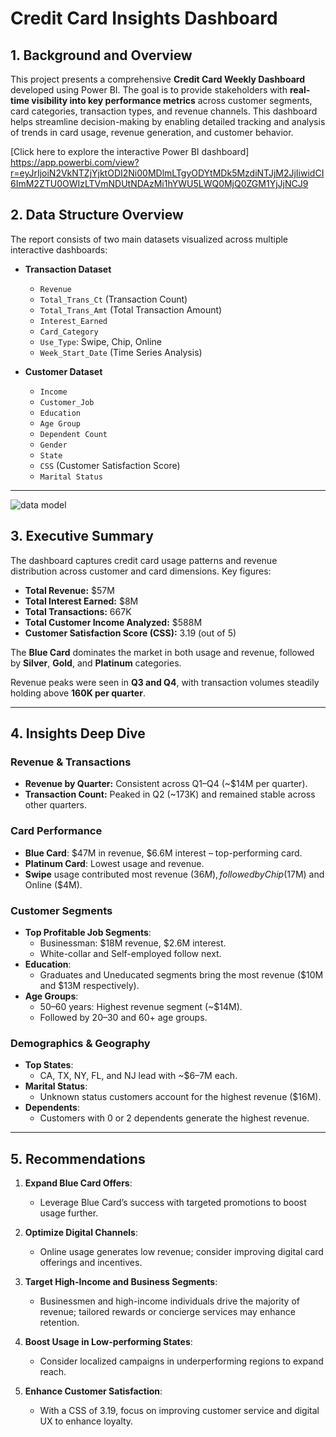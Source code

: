 #  Credit Card Insights Dashboard

## 1. Background and Overview

This project presents a comprehensive **Credit Card Weekly Dashboard** developed using Power BI. The goal is to provide stakeholders with **real-time visibility into key performance metrics** across customer segments, card categories, transaction types, and revenue channels. This dashboard helps streamline decision-making by enabling detailed tracking and analysis of trends in card usage, revenue generation, and customer behavior.


[Click here to explore the interactive Power BI dashboard] https://app.powerbi.com/view?r=eyJrIjoiN2VkNTZjYjktODI2Ni00MDlmLTgyODYtMDk5MzdiNTJjM2JjIiwidCI6ImM2ZTU0OWIzLTVmNDUtNDAzMi1hYWU5LWQ0MjQ0ZGM1YjJjNCJ9

## 2. Data Structure Overview

The report consists of two main datasets visualized across multiple interactive dashboards:

- **Transaction Dataset**
  - `Revenue`
  - `Total_Trans_Ct` (Transaction Count)
  - `Total_Trans_Amt` (Total Transaction Amount)
  - `Interest_Earned`
  - `Card_Category`
  - `Use_Type`: Swipe, Chip, Online
  - `Week_Start_Date` (Time Series Analysis)

- **Customer Dataset**
  - `Income`
  - `Customer_Job`
  - `Education`
  - `Age Group`
  - `Dependent Count`
  - `Gender`
  - `State`
  - `CSS` (Customer Satisfaction Score)
  - `Marital Status`

---
![data model](https://github.com/user-attachments/assets/f878be29-eafc-4860-81ea-30d0ae902300)

## 3. Executive Summary

The dashboard captures credit card usage patterns and revenue distribution across customer and card dimensions. Key figures:

- **Total Revenue:** $57M  
- **Total Interest Earned:** $8M  
- **Total Transactions:** 667K  
- **Total Customer Income Analyzed:** $588M  
- **Customer Satisfaction Score (CSS):** 3.19 (out of 5)

The **Blue Card** dominates the market in both usage and revenue, followed by **Silver**, **Gold**, and **Platinum** categories. 

Revenue peaks were seen in **Q3 and Q4**, with transaction volumes steadily holding above **160K per quarter**. 

---

## 4. Insights Deep Dive

###  Revenue & Transactions
- **Revenue by Quarter:** Consistent across Q1–Q4 (~$14M per quarter).
- **Transaction Count:** Peaked in Q2 (~173K) and remained stable across other quarters.

### Card Performance
- **Blue Card**: $47M in revenue, $6.6M interest – top-performing card.
- **Platinum Card**: Lowest usage and revenue.
- **Swipe** usage contributed most revenue ($36M), followed by Chip ($17M) and Online ($4M).

###  Customer Segments
- **Top Profitable Job Segments**:
  - Businessman: $18M revenue, $2.6M interest.
  - White-collar and Self-employed follow next.
- **Education**:
  - Graduates and Uneducated segments bring the most revenue ($10M and $13M respectively).
- **Age Groups**:
  - 50–60 years: Highest revenue segment (~$14M).
  - Followed by 20–30 and 60+ age groups.

###  Demographics & Geography
- **Top States**:
  - CA, TX, NY, FL, and NJ lead with ~$6–7M each.
- **Marital Status**:
  - Unknown status customers account for the highest revenue ($16M).
- **Dependents**:
  - Customers with 0 or 2 dependents generate the highest revenue.

---

## 5. Recommendations

1. **Expand Blue Card Offers**:
   - Leverage Blue Card’s success with targeted promotions to boost usage further.

2. **Optimize Digital Channels**:
   - Online usage generates low revenue; consider improving digital card offerings and incentives.

3. **Target High-Income and Business Segments**:
   - Businessmen and high-income individuals drive the majority of revenue; tailored rewards or concierge services may enhance retention.

4. **Boost Usage in Low-performing States**:
   - Consider localized campaigns in underperforming regions to expand reach.

5. **Enhance Customer Satisfaction**:
   - With a CSS of 3.19, focus on improving customer service and digital UX to enhance loyalty.

